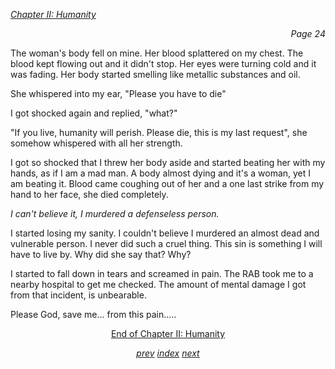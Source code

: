 <p><i><u>Chapter II: Humanity</u></i><p>
<p align="right"><i>Page 24</i></p>

The woman's body fell on mine. Her blood splattered on my
chest. The blood kept flowing out and it didn't stop. Her
eyes were turning cold and it was fading. Her body started
smelling like metallic substances and oil.

She whispered into my ear, "Please you have to die"

I got shocked again and replied, "what?"

"If you live, humanity will perish. Please die, this is my
last request", she somehow whispered with all her strength.

I got so shocked that I threw her body aside and started
beating her with my hands, as if I am a mad man. A body
almost dying and it's a woman, yet I am beating it. Blood
came coughing out of her and a one last strike from my hand
to her face, she died completely.

*I can't believe it, I murdered a defenseless person.*

I started losing my sanity. I couldn't believe I murdered
an almost dead and vulnerable person. I never did such a
cruel thing. This sin is something I will have to live by.
Why did she say that? Why?

I started to fall down in tears and screamed in pain. The
RAB took me to a nearby hospital to get me checked. The
amount of mental damage I got from that incident, is unbearable.

Please God, save me... from this pain.....

<p align="center"><u>End of Chapter II: Humanity</u></p>
<p align="center">
    <i>
        <a href="vol_1_page_23.html">prev</a>
        <a href="./index.html">index</a>
        <a href="vol_1_page_25.html">next</a>
    </i>
</p>
